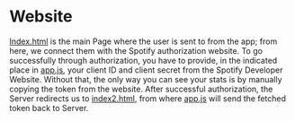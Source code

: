 
# Website


[Index.html](Index.html) is the main Page where the user is sent to from the app; from here, we connect them with the Spotify authorization website. To go successfully through authorization, you have to provide, in the indicated place in [app.js](app.js), your client ID and client secret from the Spotify Developer Website. Without that, the only way you can see your stats is by manually copying the token from the website. After successful authorization, the Server redirects us to [index2.html](index2.html), from where [app.js](app.js) will send the fetched token back to Server.

